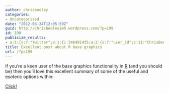 ```yaml
---
author: chrisbeeley
categories:
- Uncategorized
date: "2012-03-24T12:05:59Z"
guid: http://chrisbeeleyimh.wordpress.com/?p=199
id: 199
publicize_results:
- a:1:{s:7:"twitter";a:1:{i:346491435;a:2:{s:7:"user_id";s:11:"ChrisBeeley";s:7:"post_id";s:18:"183544113923244034";}}}
title: Excellent post about R base graphics
url: /?p=199
---
```


If you’re a keen user of the base graphics functionality in [R](http://cran.r-project.org/) (and you should be) then you’ll love this excellent summary of some of the useful and esoteric options within:

[Click!](http://isomorphismes.tumblr.com/post/19688088245/base-plot-r-options-par/)